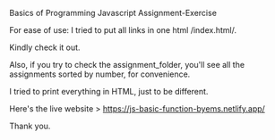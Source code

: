 Basics of Programming Javascript Assignment-Exercise 

For ease of use: I tried to put all links in one html /index.html/. 

Kindly check it out.

Also, if you try to check the assignment_folder, you'll see all the assignments sorted by number, for convenience.

I tried to print everything in HTML, just to be different.

Here's the live website > https://js-basic-function-byems.netlify.app/ 

Thank you.
